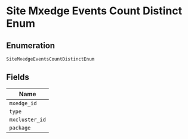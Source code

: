 
# Site Mxedge Events Count Distinct Enum

## Enumeration

`SiteMxedgeEventsCountDistinctEnum`

## Fields

| Name |
|  --- |
| `mxedge_id` |
| `type` |
| `mxcluster_id` |
| `package` |

